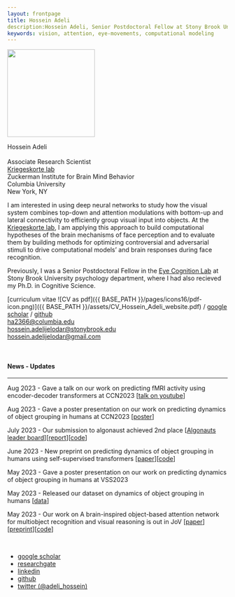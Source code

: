 ```yaml
---
layout: frontpage
title: Hossein Adeli
description:Hossein Adeli, Senior Postdoctoral Fellow at Stony Brook University. 
keywords: vision, attention, eye-movements, computational modeling
---
```


<img src="{{ BASE_PATH }}/assets/portrait.jpg"  width = 200>

Hossein Adeli <br/><br/>
Associate Research Scientist <br/>
[Kriegeskorte lab](https://kriegeskortelab.zuckermaninstitute.columbia.edu/)  <br/>
Zuckerman Institute for Brain Mind Behavior <br/>
Columbia University <br/>
New York, NY <br/>

I am interested in using deep neural networks to study how the visual system combines top-down and attention modulations with bottom-up and lateral connectivity to efficiently group visual input into objects. At the [Kriegeskorte lab](https://kriegeskortelab.zuckermaninstitute.columbia.edu/), I am applying this approach to build computational hypotheses of the brain mechanisms of face perception and to evaluate them by building methods for optimizing controversial and adversarial stimuli to drive computational models’ and brain responses during face recognition.

Previously, I was a Senior Postdoctoral Fellow in the [Eye Cognition Lab](https://you.stonybrook.edu/zelinsky/who-we-are/) at Stony Brook University psychology department, where I had also recieved my Ph.D. in Cognitive Science.  

<!-- My research focuses on using computational and behavioral tools and through collaboration neural recording  to study the relationship between recognition, attention and grouping. -->

[curriculum vitae ![CV as pdf]({{ BASE_PATH }}/pages/icons16/pdf-icon.png)]({{ BASE_PATH }}/assets/CV_Hossein_Adeli_website.pdf) / 
[google scholar](https://scholar.google.com/citations?hl=en&user=EdIFZpQAAAAJ) / 
[github](https://github.com/Hosseinadeli) <br/>
ha2366@columbia.edu<br/>
hossein.adelijelodar@stonybrook.edu<br/>
hossein.adelijelodar@gmail.com<br/>

&nbsp;

#### News - Updates
---

Aug 2023 - Gave a talk on our work on predicting fMRI activity using encoder-decoder transformers at CCN2023 [[talk on youtube](https://www.youtube.com/live/9Xh55mcWJeE?si=K_Nqme9OYwBHj8eh&t=2302)]

Aug 2023 - Gave a poster presentation on our work on predicting dynamics of object grouping in humans at CCN2023 [[poster](https://drive.google.com/file/d/1E0P7zs2n1u61J6mOC5ix2PTcBSn_yX7o/view)]

July 2023 - Our submission to algonaust achieved 2nd place  [[Algonauts leader board](http://algonauts.csail.mit.edu/challenge.html)][[report](https://www.biorxiv.org/content/10.1101/2023.08.02.551743v1)][[code](https://github.com/Hosseinadeli/algonauts2023_transformers)]

June 2023 - New preprint on predicting dynamics of object grouping in humans using self-supervised transformers [[paper](https://arxiv.org/abs/2306.00294)][[code](https://github.com/Hosseinadeli/affinity_attention)]

May 2023 - Gave a poster presentation on our work on predicting dynamics of object grouping in humans at VSS2023

May 2023 - Released our dataset on dynamics of object grouping in humans [[data](https://github.com/Hosseinadeli/affinity_attention)]

May 2023 - Our work on A brain-inspired object-based attention network for multiobject recognition and visual reasoning is out in JoV [[paper](https://jov.arvojournals.org/article.aspx?articleid=2785636)][[preprint](https://www.biorxiv.org/content/10.1101/2022.04.02.486850v2.abstract)][[code](https://github.com/Hosseinadeli/OCRA)]


&nbsp;

<div class="navbar">
  <div class="navbar-inner">
      <ul class="nav">
          <!-- <li><a href="{{ BASE_PATH }}/assets/CV_Hossein_Adeli_website.pdf">cv</a></li> -->
          <li><a href="https://scholar.google.com/citations?hl=en&user=EdIFZpQAAAAJ">google scholar</a></li>
          <li><a href="https://www.researchgate.net/profile/Hossein-Adeli">researchgate</a></li>
          <li><a href="https://www.linkedin.com/in/hossein-adeli/">linkedin</a></li>
          <li><a href="https://github.com/Hosseinadeli">github</a></li>
          <li><a href="https://twitter.com/adeli_hossein">twitter (@adeli_hossein)</a></li>
      </ul>
  </div>
</div>
